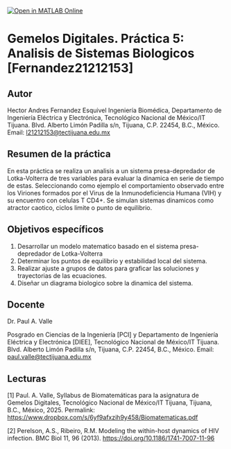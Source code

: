 [![Open in MATLAB Online](https://www.mathworks.com/images/responsive/global/open-in-matlab-online.svg)](https://matlab.mathworks.com/open/github/v1?repo=AndresUN1/Gemelos-Digitales-Analisis-de-Sistemas-Biologicos-Fernandez-21212153)

# Gemelos Digitales. Práctica 5: Analisis de Sistemas Biologicos [Fernandez21212153]

## Autor
Hector Andres Fernandez Esquivel
Ingeniería Biomédica, Departamento de Ingeniería Eléctrica y Electrónica, Tecnológico Nacional de México/IT Tijuana. Blvd. Alberto Limón Padilla s/n, Tijuana, C.P. 22454, B.C., México. Email: l21212153@tectijuana.edu.mx

## Resumen de la práctica
En esta práctica se realiza un analisis a un sistema presa-depredador de Lotka-Volterra de tres variables para evaluar la dinamica en serie de tiempo de estas. Seleccionando como ejemplo el comportamiento observado entre los Viriones formados por el Virus de la Inmunodeficiencia Humana (VIH) y su encuentro con celulas T CD4+. Se simulan sistemas dinamicos como atractor caotico, ciclos limite o punto de equilibrio.

## Objetivos específicos
1. Desarrollar un modelo matematico basado en el sistema presa-depredador de Lotka-Volterra
3. Determinar los puntos de equilibrio y estabilidad local del sistema.
4. Realizar ajuste a grupos de datos para graficar las soluciones y trayectorias de las ecuaciones.
5. Diseñar un diagrama biologico sobre la dinamica del sistema.

## Docente
Dr. Paul A. Valle

Posgrado en Ciencias de la Ingeniería [PCI] y Departamento de Ingeniería Eléctrica y Electrónica [DIEE], Tecnológico Nacional de México/IT Tijuana. Blvd. Alberto Limón Padilla s/n, Tijuana, C.P. 22454, B.C., México. Email: paul.valle@tectijuana.edu.mx

## Lecturas
[1] Paul. A. Valle, Syllabus de Biomatemáticas para la asignatura de Gemelos Digitales, Tecnológico Nacional de México/IT Tijuana, Tijuana, B.C., México, 2025. Permalink: https://www.dropbox.com/s/6yf9afxzih9y458/Biomatematicas.pdf

[2] Perelson, A.S., Ribeiro, R.M. Modeling the within-host dynamics of HIV infection. BMC Biol 11, 96 (2013). https://doi.org/10.1186/1741-7007-11-96
